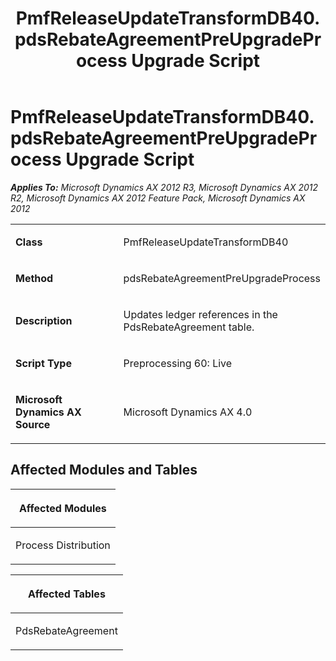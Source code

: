 ﻿---
title: PmfReleaseUpdateTransformDB40.pdsRebateAgreementPreUpgradeProcess Upgrade Script
TOCTitle: PmfReleaseUpdateTransformDB40.pdsRebateAgreementPreUpgradeProcess Upgrade Script
ms:assetid: 509e2137-a52c-147a-625a-5552671b7e3c
ms:mtpsurl: https://msdn.microsoft.com/en-us/library/JJ685526(v=AX.60)
ms:contentKeyID: 49708230
ms.date: 05/18/2015
mtps_version: v=AX.60
---

# PmfReleaseUpdateTransformDB40.pdsRebateAgreementPreUpgradeProcess Upgrade Script 


_**Applies To:** Microsoft Dynamics AX 2012 R3, Microsoft Dynamics AX 2012 R2, Microsoft Dynamics AX 2012 Feature Pack, Microsoft Dynamics AX 2012_

<table>
<colgroup>
<col style="width: 50%" />
<col style="width: 50%" />
</colgroup>
<tbody>
<tr class="odd">
<td><p><strong>Class</strong></p></td>
<td><p>PmfReleaseUpdateTransformDB40</p></td>
</tr>
<tr class="even">
<td><p><strong>Method</strong></p></td>
<td><p>pdsRebateAgreementPreUpgradeProcess</p></td>
</tr>
<tr class="odd">
<td><p><strong>Description</strong></p></td>
<td><p>Updates ledger references in the PdsRebateAgreement table.</p></td>
</tr>
<tr class="even">
<td><p><strong>Script Type</strong></p></td>
<td><p>Preprocessing 60: Live</p></td>
</tr>
<tr class="odd">
<td><p><strong>Microsoft Dynamics AX Source</strong></p></td>
<td><p>Microsoft Dynamics AX 4.0</p></td>
</tr>
</tbody>
</table>


## Affected Modules and Tables

<table>
<colgroup>
<col style="width: 100%" />
</colgroup>
<thead>
<tr class="header">
<th><p>Affected Modules</p></th>
</tr>
</thead>
<tbody>
<tr class="odd">
<td><p>Process Distribution</p></td>
</tr>
</tbody>
</table>


<table>
<colgroup>
<col style="width: 100%" />
</colgroup>
<thead>
<tr class="header">
<th><p>Affected Tables</p></th>
</tr>
</thead>
<tbody>
<tr class="odd">
<td><p>PdsRebateAgreement</p></td>
</tr>
</tbody>
</table>

  


